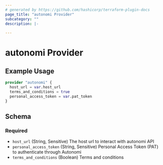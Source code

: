 ```yaml
---
# generated by https://github.com/hashicorp/terraform-plugin-docs
page_title: "autonomi Provider"
subcategory: ""
description: |-
  
---
```


# autonomi Provider

## Example Usage

```terraform
provider "autonomi" {
  host_url = var.host_url
  terms_and_conditions = true
  personal_access_token = var.pat_token
}
```

<!-- schema generated by tfplugindocs -->
## Schema

### Required

- `host_url` (String, Sensitive) The host url to interact with autonomi API
- `personal_access_token` (String, Sensitive) Personal Access Token (PAT) to authenticate through Autonomi
- `terms_and_conditions` (Boolean) Terms and conditions
